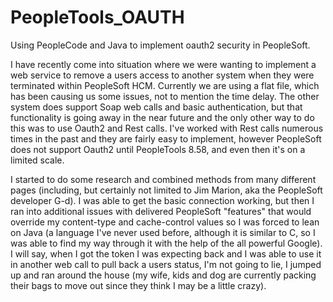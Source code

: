 # PeopleTools_OAUTH
Using PeopleCode and Java to implement oauth2 security in PeopleSoft.

I have recently come into  situation where we were wanting to implement a web service to remove a users access to another system when they were terminated within PeopleSoft HCM.  Currently we are using a flat file, which has been causing us some issues, not to mention the time delay. The other system does support Soap web calls and basic authentication, but that functionality is going away in the near future and the only other way to do this was to use Oauth2 and Rest calls.  I've worked with Rest calls numerous times in the past and they are fairly easy to implement, however PeopleSoft does not support Oauth2 until PeopleTools 8.58, and even then it's on a limited scale.

I started to do some research and combined methods from many different pages (including, but certainly not limited to Jim Marion, aka the PeopleSoft developer G-d).  I was able to get the basic connection working, but then I ran into additional issues with delivered PeopleSoft "features" that would override my content-type and cache-control values so I was forced to lean on Java (a language I've never used before, although it is similar to C, so I was able to find my way through it with the help of the all powerful Google). I will say, when I got the token I was expecting back and I was able to use it in another web call to pull back a users status, I'm not going to lie, I jumped up and ran around the house (my wife, kids and dog are currently packing their bags to move out since they think I may be a little crazy).
